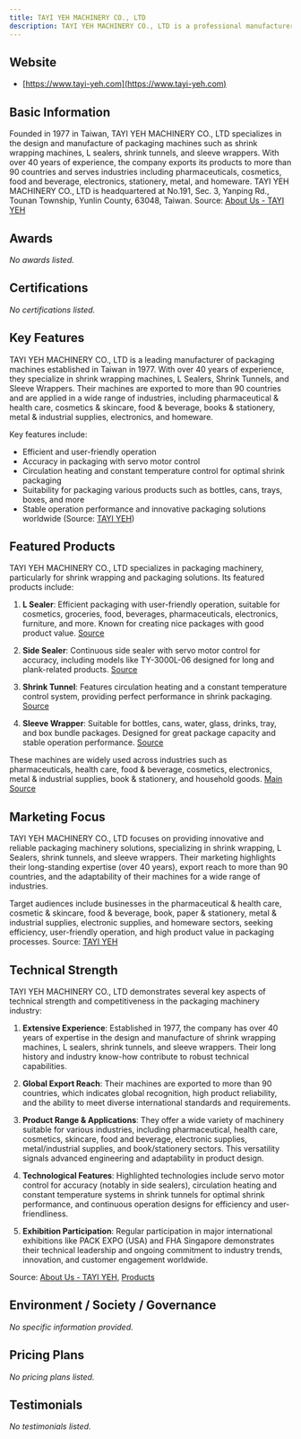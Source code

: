 ```yaml
---
title: TAYI YEH MACHINERY CO., LTD
description: TAYI YEH MACHINERY CO., LTD is a professional manufacturer of shrink wrapping and packaging machines, offering innovative solutions for a wide range of industries worldwide.
---
```


## Website

- [https://www.tayi-yeh.com](https://www.tayi-yeh.com)

## Basic Information

Founded in 1977 in Taiwan, TAYI YEH MACHINERY CO., LTD specializes in the design and manufacture of packaging machines such as shrink wrapping machines, L sealers, shrink tunnels, and sleeve wrappers. With over 40 years of experience, the company exports its products to more than 90 countries and serves industries including pharmaceuticals, cosmetics, food and beverage, electronics, stationery, metal, and homeware. TAYI YEH MACHINERY CO., LTD is headquartered at No.191, Sec. 3, Yanping Rd., Tounan Township, Yunlin County, 63048, Taiwan.
Source: [About Us - TAYI YEH](https://www.tayi-yeh.com/en/about/aboutus)

## Awards

_No awards listed._

## Certifications

_No certifications listed._

## Key Features

TAYI YEH MACHINERY CO., LTD is a leading manufacturer of packaging machines established in Taiwan in 1977. With over 40 years of experience, they specialize in shrink wrapping machines, L Sealers, Shrink Tunnels, and Sleeve Wrappers. Their machines are exported to more than 90 countries and are applied in a wide range of industries, including pharmaceutical & health care, cosmetics & skincare, food & beverage, books & stationery, metal & industrial supplies, electronics, and homeware.

Key features include:
- Efficient and user-friendly operation
- Accuracy in packaging with servo motor control
- Circulation heating and constant temperature control for optimal shrink packaging
- Suitability for packaging various products such as bottles, cans, trays, boxes, and more
- Stable operation performance and innovative packaging solutions worldwide
(Source: [TAYI YEH](https://www.tayi-yeh.com))

## Featured Products

TAYI YEH MACHINERY CO., LTD specializes in packaging machinery, particularly for shrink wrapping and packaging solutions. Its featured products include:

1. **L Sealer**: Efficient packaging with user-friendly operation, suitable for cosmetics, groceries, food, beverages, pharmaceuticals, electronics, furniture, and more. Known for creating nice packages with good product value.
   [Source](https://www.tayi-yeh.com/en/product-cate-first/l-sealer)

2. **Side Sealer**: Continuous side sealer with servo motor control for accuracy, including models like TY-3000L-06 designed for long and plank-related products.
   [Source](https://www.tayi-yeh.com/en/product-cate-first/side-sealer)

3. **Shrink Tunnel**: Features circulation heating and a constant temperature control system, providing perfect performance in shrink packaging.
   [Source](https://www.tayi-yeh.com/en/product-cate-first/shrink-tunnel)

4. **Sleeve Wrapper**: Suitable for bottles, cans, water, glass, drinks, tray, and box bundle packages. Designed for great package capacity and stable operation performance.
   [Source](https://www.tayi-yeh.com/en/product-cate-first/sleeve-wrapper)

These machines are widely used across industries such as pharmaceuticals, health care, food & beverage, cosmetics, electronics, metal & industrial supplies, book & stationery, and household goods.
[Main Source](https://www.tayi-yeh.com/en/products)

## Marketing Focus

TAYI YEH MACHINERY CO., LTD focuses on providing innovative and reliable packaging machinery solutions, specializing in shrink wrapping, L Sealers, shrink tunnels, and sleeve wrappers. Their marketing highlights their long-standing expertise (over 40 years), export reach to more than 90 countries, and the adaptability of their machines for a wide range of industries.

Target audiences include businesses in the pharmaceutical & health care, cosmetic & skincare, food & beverage, book, paper & stationery, metal & industrial supplies, electronic supplies, and homeware sectors, seeking efficiency, user-friendly operation, and high product value in packaging processes.
Source: [TAYI YEH](https://www.tayi-yeh.com)

## Technical Strength

TAYI YEH MACHINERY CO., LTD demonstrates several key aspects of technical strength and competitiveness in the packaging machinery industry:

1. **Extensive Experience**: Established in 1977, the company has over 40 years of expertise in the design and manufacture of shrink wrapping machines, L sealers, shrink tunnels, and sleeve wrappers. Their long history and industry know-how contribute to robust technical capabilities.

2. **Global Export Reach**: Their machines are exported to more than 90 countries, which indicates global recognition, high product reliability, and the ability to meet diverse international standards and requirements.

3. **Product Range & Applications**: They offer a wide variety of machinery suitable for various industries, including pharmaceutical, health care, cosmetics, skincare, food and beverage, electronic supplies, metal/industrial supplies, and book/stationery sectors. This versatility signals advanced engineering and adaptability in product design.

4. **Technological Features**: Highlighted technologies include servo motor control for accuracy (notably in side sealers), circulation heating and constant temperature systems in shrink tunnels for optimal shrink performance, and continuous operation designs for efficiency and user-friendliness.

5. **Exhibition Participation**: Regular participation in major international exhibitions like PACK EXPO (USA) and FHA Singapore demonstrates their technical leadership and ongoing commitment to industry trends, innovation, and customer engagement worldwide.

Source: [About Us - TAYI YEH](https://www.tayi-yeh.com/en/about/aboutus), [Products](https://www.tayi-yeh.com/en/products)

## Environment / Society / Governance

_No specific information provided._

## Pricing Plans

_No pricing plans listed._

## Testimonials

_No testimonials listed._